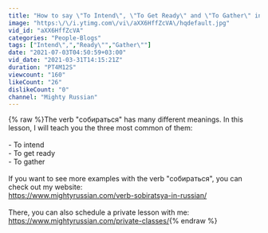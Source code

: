 ```yaml
---
title: "How to say \"To Intend\", \"To Get Ready\" and \"To Gather\" in Russian \/\/ Lesson for Beginners"
image: "https:\/\/i.ytimg.com\/vi\/aXX6HffZcVA\/hqdefault.jpg"
vid_id: "aXX6HffZcVA"
categories: "People-Blogs"
tags: ["Intend\",","Ready\"","Gather\""]
date: "2021-07-03T04:50:59+03:00"
vid_date: "2021-03-31T14:15:21Z"
duration: "PT4M12S"
viewcount: "160"
likeCount: "26"
dislikeCount: "0"
channel: "Mighty Russian"
---
```

{% raw %}The verb &quot;собираться&quot; has many different meanings. In this lesson, I will teach you the three most common of them:<br /><br />- To intend<br />- To get ready<br />- To gather<br /><br />If you want to see more examples with the verb &quot;собираться&quot;, you can check out my website:<br /><a rel="nofollow" target="blank" href="https://www.mightyrussian.com/verb-sobiratsya-in-russian/">https://www.mightyrussian.com/verb-sobiratsya-in-russian/</a><br /><br />There, you can also schedule a private lesson with me:<br /><a rel="nofollow" target="blank" href="https://www.mightyrussian.com/private-classes/">https://www.mightyrussian.com/private-classes/</a>{% endraw %}
